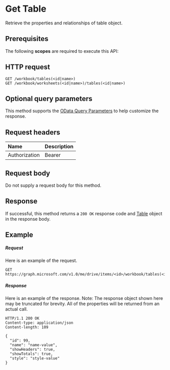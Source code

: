 # Get Table

Retrieve the properties and relationships of table object.
## Prerequisites
The following **scopes** are required to execute this API: 
## HTTP request
<!-- { "blockType": "ignored" } -->
```http
GET /workbook/tables(<id|name>)
GET /workbook/worksheets(<id|name>)/tables(<id|name>)
```
## Optional query parameters
This method supports the [OData Query Parameters](http://graph.microsoft.io/docs/overview/query_parameters) to help customize the response.

## Request headers
| Name      |Description|
|:----------|:----------|
| Authorization  | Bearer <code>|


## Request body
Do not supply a request body for this method.
## Response
If successful, this method returns a `200 OK` response code and [Table](../resources/table.md) object in the response body.
## Example
##### Request
Here is an example of the request.
<!-- {
  "blockType": "request",
  "name": "get_table"
}-->
```http
GET https://graph.microsoft.com/v1.0/me/drive/items/<id>/workbook/tables(<id|name>)
```
##### Response
Here is an example of the response. Note: The response object shown here may be truncated for brevity. All of the properties will be returned from an actual call.
<!-- {
  "blockType": "response",
  "truncated": true,
  "@odata.type": "microsoft.graph.table"
} -->
```http
HTTP/1.1 200 OK
Content-type: application/json
Content-length: 109

{
  "id": 99,
  "name": "name-value",
  "showHeaders": true,
  "showTotals": true,
  "style": "style-value"
}
```

<!-- uuid: 8fcb5dbc-d5aa-4681-8e31-b001d5168d79
2015-10-25 14:57:30 UTC -->
<!-- {
  "type": "#page.annotation",
  "description": "Get Table",
  "keywords": "",
  "section": "documentation",
  "tocPath": ""
}-->

<!-- {
  "type": "#page.annotation",
  "description": "",
  "tocPath": "Excel/table/Get table",
  "apiVersion": "v1.0",
  "section": "documentation",
  "canonicalURL": ""
} -->
